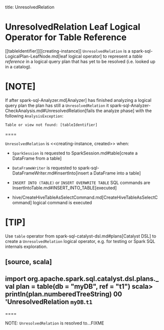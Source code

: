 title: UnresolvedRelation

# UnresolvedRelation Leaf Logical Operator for Table Reference

[[tableIdentifier]][[creating-instance]]
`UnresolvedRelation` is a spark-sql-LogicalPlan-LeafNode.md[leaf logical operator] to represent a *table reference* in a logical query plan that has yet to be resolved (i.e. looked up in a catalog).

[NOTE]
====
If after spark-sql-Analyzer.md[Analyzer] has finished analyzing a logical query plan the plan has still a `UnresolvedRelation` it spark-sql-Analyzer-CheckAnalysis.md#UnresolvedRelation[fails the analyze phase] with the following `AnalysisException`:

```
Table or view not found: [tableIdentifier]
```
====

`UnresolvedRelation` is <<creating-instance, created>> when:

* `SparkSession` is requested to SparkSession.md#table[create a DataFrame from a table]

* `DataFrameWriter` is requested to spark-sql-DataFrameWriter.md#insertInto[insert a DataFrame into a table]

* `INSERT INTO (TABLE)` or `INSERT OVERWRITE TABLE` SQL commands are InsertIntoTable.md#INSERT_INTO_TABLE[executed]

* hive/CreateHiveTableAsSelectCommand.md[CreateHiveTableAsSelectCommand] logical command is executed

[TIP]
====
Use `table` operator from spark-sql-catalyst-dsl.md#plans[Catalyst DSL] to create a `UnresolvedRelation` logical operator, e.g. for testing or Spark SQL internals exploration.

[source, scala]
----
import org.apache.spark.sql.catalyst.dsl.plans._
val plan = table(db = "myDB", ref = "t1")
scala> println(plan.numberedTreeString)
00 'UnresolvedRelation `myDB`.`t1`
----
====

NOTE: `UnresolvedRelation` is resolved to...FIXME
